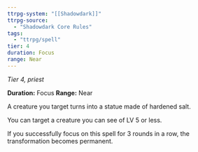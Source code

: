 ```yaml
---
ttrpg-system: "[[Shadowdark]]"
ttrpg-source: 
  - "Shadowdark Core Rules"
tags:
  - "ttrpg/spell"
tier: 4
duration: Focus
range: Near
---
```

*Tier 4, priest*

**Duration:** Focus
**Range:** Near

A creature you target turns into a statue made of hardened salt.

You can target a creature you can see of LV 5 or less.

If you successfully focus on this spell for 3 rounds in a row, the transformation becomes permanent.
